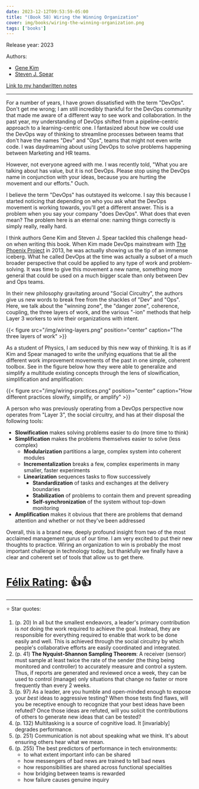 ```yaml
---
date: 2023-12-12T09:53:59-05:00
title: "(Book 58) Wiring the Winning Organization"
cover: img/books/wiring-the-winning-organization.png
tags: ['books']
---
```


Release year: 2023

Authors:
- [Gene Kim](http://www.realgenekim.me/)
- [Steven J. Spear](https://mitsloan.mit.edu/faculty/directory/steven-spear)

[Link to my handwritten notes](https://drive.google.com/file/d/1a0ENuKB6UkynFAs91lx1IfHtBuoEvepd/view?usp=sharing)

---

For a number of years, I have grown dissatisfied with the
term "DevOps". Don't get me wrong; I am still incredibly thankful for
the DevOps community that made me aware of a different way to see work
and collaboration. In the past year, my understanding of DevOps shifted
from a pipeline-centric approach to a learning-centric one. I fantasized
about how we could use the DevOps way of thinking to streamline
processes between teams that don't have the names "Dev" and "Ops", teams
that might not even write code. I was daydreaming about using DevOps to
solve problems happening between Marketing and HR teams.

However, not everyone agreed with me. I was recently told, "What you are
talking about has value, but it is not DevOps. Please stop using the
DevOps name in conjunction with your ideas, because you are hurting the
movement and our efforts." Ouch.

I believe the term "DevOps" has outstayed its welcome. I say this
because I started noticing that depending on who you ask what the DevOps
movement is working towards, you'll get a different answer. This is a
problem when you say your company "does DevOps". What does that even
mean? The problem here is an eternal one: naming things correctly is simply
really, really hard.

I think authors Gene Kim and Steven J. Spear tackled this challenge head-on
when writing this book. When Kim made DevOps mainstream
with [The Phoenix Project](/books/book-41-1-the-phoenix-project/) in
2013, he was actually showing us the tip of an immense iceberg. What he called
DevOps at the time was actually a subset of a much broader perspective
that could be applied to any type of work and problem-solving. It was time to
give this movement a new name, something more general that could be used
on a much bigger scale than only between Dev and Ops teams.

In their new philosophy gravitating around "Social Circuitry", the
authors give us new words to break free from the shackles of
"Dev" and "Ops". Here, we talk about the "winning zone",
the "danger zone", coherence, coupling, the three layers of work, and the various "-ion"
methods that help Layer 3 workers to wire their organizations with
intent.

{{< figure src="/img/wiring-layers.png" position="center" caption="The three layers of work" >}}

As a student of Physics, I am seduced by this new way of thinking. It is as if
Kim and Spear managed to write the unifying equations that tie all the
different work improvement movements of the past in one simple, coherent
toolbox. See in the figure below how they were able to generalize and
simplify a multitude existing concepts through the lens of
slowification, simplification and amplification:

{{< figure src="/img/wiring-practices.png" position="center" caption="How different practices slowify, simplify, or amplify" >}}

A person who was previously operating from a DevOps perspective
now operates from "Layer 3", the social circuitry, and has at their
disposal the following tools:

- **Slowification**  makes solving problems easier to do (more time to think)
- **Simplification** makes the problems themselves easier to solve (less
  complex)
  - **Modularization** partitions a large, complex system into coherent
    modules
  - **Incrementalization**  breaks a few, complex experiments in many
    smaller, faster experiments
  - **Linearization** sequences tasks to flow successively
    - **Standardization** of tasks and exchanges at the delivery boundaries
    - **Stabilization** of problems to contain them and prevent spreading
    - **Self-synchronization** of the system without top-down monitoring
- **Amplification** makes it obvious that there are problems that demand
  attention and whether or not they've been addressed

Overall, this is a brand new, deeply profound insight from two of the
most acclaimed
management gurus of our time. I am very excited to put their new
thoughts to
practice. Wiring an organization to win is probably the most
important challenge in technology today, but thankfully we finally have
a clear and coherent set of tools that allow us to get there.

# [Félix Rating](/posts/2023/10/my-book-ratings-explained/): 👍👍

---

:star: Star quotes:

1. (p. 20) In all but the smallest endeavors, a leader's primary
   contribution is *not* doing the work required to achieve the goal.
   Instead, they are responsible for everything required to enable that
   work to be done easily and well. This is achieved through the social
   circuitry by which people's collaborative efforts are easily
   coordinated and integrated.
1. (p. 41) __The Nyquist-Shannon Sampling Theorem__: A receiver (sensor)
   must sample at least twice the rate of the sender (the thing being
   monitored and controller) to accurately measure and control a system.
   Thus, if reports are generated and reviewed once a week, they can be
   used to control (manage) only situations that change no faster or
   more frequently than every 2 weeks.
1. (p. 97) As a leader, are you humble and open-minded enough to expose
   your *best* ideas to aggressive testing? When those tests find flaws,
   will you be receptive enough to recognize that your best ideas have
   been refuted? Once those ideas are refuted, will you solicit the
   contributions of others to generate new ideas that can be tested?
1. (p. 132) Multitasking is a source of cognitive load. It [invariably]
   degrades performance.
1. (p. 251) Communication is not about speaking what we think. It's
   about ensuring others hear what we mean.
1. (p. 255) The best predictors of performance in tech environments:
   - to what extent important info can be shared
   - how messengers of bad news are trained to tell bad news
   - how responsibilities are shared across functional specialities
   - how bridging between teams is rewarded
   - how failure causes genuine inquiry
